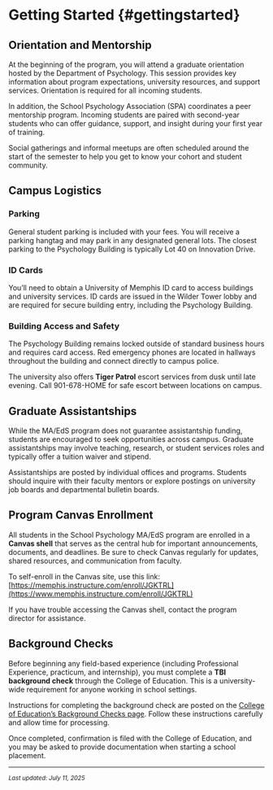 # Getting Started {#gettingstarted}

## Orientation and Mentorship

At the beginning of the program, you will attend a graduate orientation hosted by the Department of Psychology. This session provides key information about program expectations, university resources, and support services. Orientation is required for all incoming students.

In addition, the School Psychology Association (SPA) coordinates a peer mentorship program. Incoming students are paired with second-year students who can offer guidance, support, and insight during your first year of training.

Social gatherings and informal meetups are often scheduled around the start of the semester to help you get to know your cohort and student community.

## Campus Logistics

### Parking  
General student parking is included with your fees. You will receive a parking hangtag and may park in any designated general lots. The closest parking to the Psychology Building is typically Lot 40 on Innovation Drive.

### ID Cards  
You’ll need to obtain a University of Memphis ID card to access buildings and university services. ID cards are issued in the Wilder Tower lobby and are required for secure building entry, including the Psychology Building.

### Building Access and Safety  
The Psychology Building remains locked outside of standard business hours and requires card access. Red emergency phones are located in hallways throughout the building and connect directly to campus police.

The university also offers **Tiger Patrol** escort services from dusk until late evening. Call 901-678-HOME for safe escort between locations on campus.

## Graduate Assistantships

While the MA/EdS program does not guarantee assistantship funding, students are encouraged to seek opportunities across campus. Graduate assistantships may involve teaching, research, or student services roles and typically offer a tuition waiver and stipend.

Assistantships are posted by individual offices and programs. Students should inquire with their faculty mentors or explore postings on university job boards and departmental bulletin boards.

## Program Canvas Enrollment

All students in the School Psychology MA/EdS program are enrolled in a **Canvas shell** that serves as the central hub for important announcements, documents, and deadlines. Be sure to check Canvas regularly for updates, shared resources, and communication from faculty.

To self-enroll in the Canvas site, use this link: [https://memphis.instructure.com/enroll/JGKTRL](https://www.memphis.instructure.com/enroll/JGKTRL)

If you have trouble accessing the Canvas shell, contact the program director for assistance.

## Background Checks

Before beginning any field-based experience (including Professional Experience, practicum, and internship), you must complete a **TBI background check** through the College of Education. This is a university-wide requirement for anyone working in school settings.

Instructions for completing the background check are posted on the [College of Education’s Background Checks page](https://www.memphis.edu/tep/clinical/background-checks.php). Follow these instructions carefully and allow time for processing.

Once completed, confirmation is filed with the College of Education, and you may be asked to provide documentation when starting a school placement.

***
<small>*Last updated: July 11, 2025*</small>
